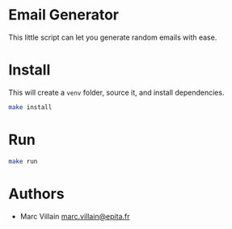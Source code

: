 Email Generator
===

This little script can let you generate random emails with ease.


# Install

This will create a `venv` folder, source it, and install dependencies.

```bash
make install
```

# Run

```bash
make run
```

# Authors

* Marc Villain <marc.villain@epita.fr>
